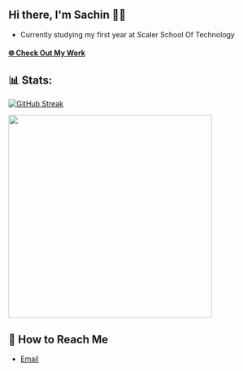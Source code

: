 ## Hi there, I'm Sachin 👋🤗

- Currently studying my first year at Scaler School Of Technology

#### [🌐 Check Out My Work](https://circular-alligator-9e8.notion.site/PARTH-ARORA-e91c4042295245d4a6e832c25dec4fce)

<!--
**partharora1610/partharora1610** is a ✨ _special_ ✨ repository because its `README.md` (this file) appears on your GitHub profile.

Here are some ideas to get you started:

- 🔭 I’m currently working on ...
- 🌱 I’m currently learning ...
- 👯 I’m looking to collaborate on ...
- 🤔 I’m looking for help with ...
- 💬 Ask me about ...
- 📫 How to reach me: ...
- 😄 Pronouns: ...
- ⚡ Fun fact: ...
-->

## 📊 Stats:

[![GitHub Streak](https://streak-stats.demolab.com?user=partharora1610&theme=dark&hide_border=true&background=1B1B1B&stroke=FFFFFF&fire=FFFFFF&ring=FFFFFF&dates=C1C1C1&currStreakLabel=E2E2E2&currStreakNum=FFFFFF)](https://git.io/streak-stats)

<img width=400 src='https://github-readme-stats.vercel.app/api?username=partharora1610&theme=vue-dark&show_icons=true&hide_border=true&count_private=true' />

## 📡 How to Reach Me

- [Email](mailto:partharora2233@gmail.com)
